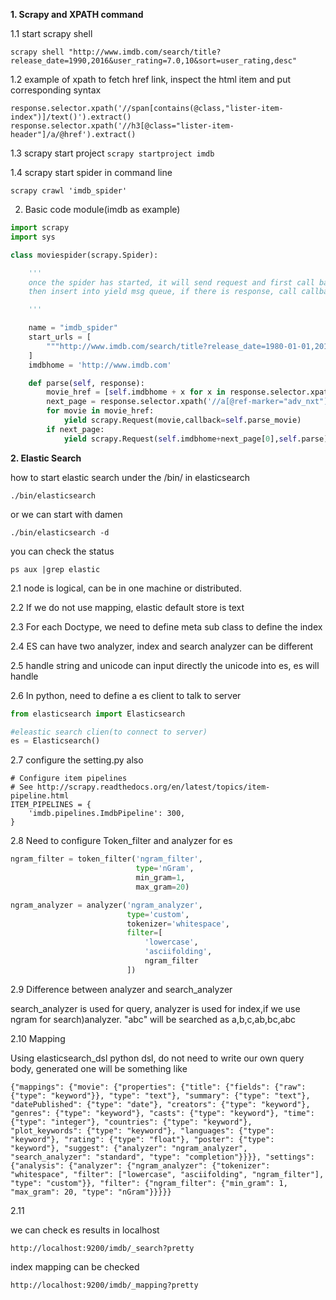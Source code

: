 **1. Scrapy and XPATH command**

1.1 start scrapy shell
```
scrapy shell "http://www.imdb.com/search/title?release_date=1990,2016&user_rating=7.0,10&sort=user_rating,desc"
```

1.2 example of xpath to fetch href link, inspect the html item and put corresponding syntax
```
response.selector.xpath('//span[contains(@class,"lister-item-index")]/text()').extract()
response.selector.xpath('//h3[@class="lister-item-header"]/a/@href').extract()
```

1.3 scrapy start project
``
scrapy startproject imdb
``

1.4 scrapy start spider in command line
```
scrapy crawl 'imdb_spider'
```

2. Basic code module(imdb as example)

```python
import scrapy
import sys

class moviespider(scrapy.Spider):

    '''
    once the spider has started, it will send request and first call back is parse func 
    then insert into yield msg queue, if there is response, call callback

    '''

    name = "imdb_spider"
    start_urls = [
        """http://www.imdb.com/search/title?release_date=1980-01-01,2018-01-01&title_type=feature&user_rating=7.0,10"""
    ]
    imdbhome = 'http://www.imdb.com'

    def parse(self, response):
        movie_href = [self.imdbhome + x for x in response.selector.xpath('//h3[@class="lister-item-header"]/a/@href').extract()]
        next_page = response.selector.xpath('//a[@ref-marker="adv_nxt"]/@href').extract()
        for movie in movie_href:
            yield scrapy.Request(movie,callback=self.parse_movie)
        if next_page:
            yield scrapy.Request(self.imdbhome+next_page[0],self.parse)``

```


**2. Elastic Search**

how to start elastic search
under the /bin/ in elasticsearch 
```
./bin/elasticsearch 
```
or we can start with damen
```
./bin/elasticsearch -d
```
you can check the status
```
ps aux |grep elastic
```

2.1 
node is logical, can be in one machine or distributed. 

2.2 
If we do not use mapping, elastic default store is text

2.3 
For each Doctype, we need to define meta sub class to define the index

2.4 
ES can have two analyzer, index and search analyzer can be different

2.5 handle string and unicode
can input directly the unicode into es, es will handle 

2.6 
In python, need to define a es client to talk to server
```python
from elasticsearch import Elasticsearch

#eleastic search clien(to connect to server)
es = Elasticsearch()
```

2.7
configure the setting.py also
```
# Configure item pipelines
# See http://scrapy.readthedocs.org/en/latest/topics/item-pipeline.html
ITEM_PIPELINES = {
    'imdb.pipelines.ImdbPipeline': 300,
}
```

2.8
Need to configure Token_filter and analyzer for es
```python
ngram_filter = token_filter('ngram_filter',
                            type='nGram',
                            min_gram=1,
                            max_gram=20)

ngram_analyzer = analyzer('ngram_analyzer',
                          type='custom',
                          tokenizer='whitespace',
                          filter=[
                              'lowercase',
                              'asciifolding',
                              ngram_filter
                          ])
```

2.9 Difference between analyzer and search_analyzer

search_analyzer is used for query, analyzer is used for index,if we use ngram for search)analyzer.
"abc" will be searched as a,b,c,ab,bc,abc

2.10 Mapping

Using elasticsearch_dsl python dsl, do not need to write our own query body, generated one will be something like
```
{"mappings": {"movie": {"properties": {"title": {"fields": {"raw": {"type": "keyword"}}, "type": "text"}, "summary": {"type": "text"}, "datePublished": {"type": "date"}, "creators": {"type": "keyword"}, "genres": {"type": "keyword"}, "casts": {"type": "keyword"}, "time": {"type": "integer"}, "countries": {"type": "keyword"}, "plot_keywords": {"type": "keyword"}, "languages": {"type": "keyword"}, "rating": {"type": "float"}, "poster": {"type": "keyword"}, "suggest": {"analyzer": "ngram_analyzer", "search_analyzer": "standard", "type": "completion"}}}}, "settings": {"analysis": {"analyzer": {"ngram_analyzer": {"tokenizer": "whitespace", "filter": ["lowercase", "asciifolding", "ngram_filter"], "type": "custom"}}, "filter": {"ngram_filter": {"min_gram": 1, "max_gram": 20, "type": "nGram"}}}}}
```
2.11

we can check es results in localhost
```
http://localhost:9200/imdb/_search?pretty
```

index mapping can be checked
```
http://localhost:9200/imdb/_mapping?pretty
```
